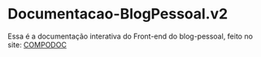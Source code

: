 # Documentacao-BlogPessoal.v2

Essa é a documentação interativa do Front-end do blog-pessoal, feito no site: <a href="https://compodoc.app/">COMPODOC</a>

